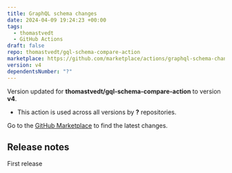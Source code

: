 ```yaml
---
title: GraphQL schema changes
date: 2024-04-09 19:24:23 +00:00
tags:
  - thomastvedt
  - GitHub Actions
draft: false
repo: thomastvedt/gql-schema-compare-action
marketplace: https://github.com/marketplace/actions/graphql-schema-changes
version: v4
dependentsNumber: "?"
---
```



Version updated for **thomastvedt/gql-schema-compare-action** to version **v4**.
- This action is used across all versions by **?** repositories.

Go to the [GitHub Marketplace](https://github.com/marketplace/actions/graphql-schema-changes) to find the latest changes.

## Release notes

First release
